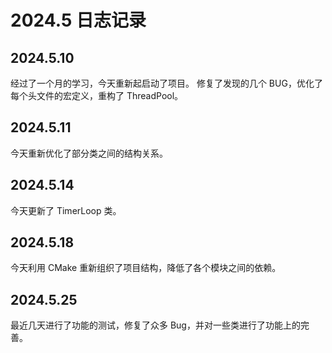 # 2024.5 日志记录

## 2024.5.10

经过了一个月的学习，今天重新起启动了项目。
修复了发现的几个 BUG，优化了每个头文件的宏定义，重构了 ThreadPool。

## 2024.5.11

今天重新优化了部分类之间的结构关系。

## 2024.5.14

今天更新了 TimerLoop 类。

## 2024.5.18

今天利用 CMake 重新组织了项目结构，降低了各个模块之间的依赖。

## 2024.5.25

最近几天进行了功能的测试，修复了众多 Bug，并对一些类进行了功能上的完善。
